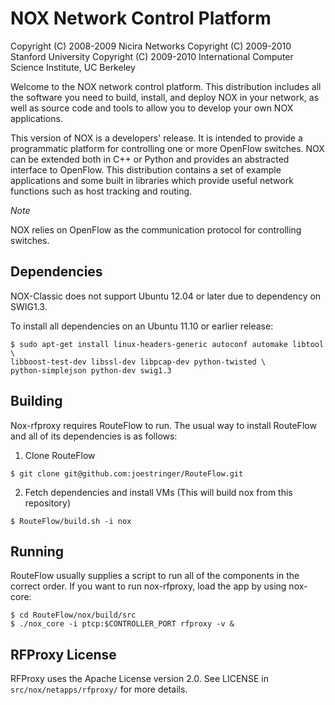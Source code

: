 NOX Network Control Platform
===========================

Copyright (C) 2008-2009 Nicira Networks
Copyright (C) 2009-2010 Stanford University
Copyright (C) 2009-2010 International Computer Science Institute, UC Berkeley

Welcome to the NOX network control platform.   This distribution
includes all the software you need to build, install, and deploy NOX in
your network, as well as source code and tools to allow you to develop
your own NOX applications.

This version of NOX is a developers' release.  It is intended to provide
a programmatic platform for controlling one or more OpenFlow switches.
NOX can be extended both in C++ or Python and provides an abstracted
interface to OpenFlow.  This distribution contains a set of example
applications and some built in libraries which provide useful network
functions such as host tracking and routing.

*Note*

NOX relies on OpenFlow as the communication protocol for controlling
switches.

Dependencies
------------

NOX-Classic does not support Ubuntu 12.04 or later due to dependency on SWIG1.3.

To install all dependencies on an Ubuntu 11.10 or earlier release:

```
$ sudo apt-get install linux-headers-generic autoconf automake libtool \
libboost-test-dev libssl-dev libpcap-dev python-twisted \
python-simplejson python-dev swig1.3
```

Building
--------

Nox-rfproxy requires RouteFlow to run. The usual way to install RouteFlow and
all of its dependencies is as follows:

1) Clone RouteFlow

```$ git clone git@github.com:joestringer/RouteFlow.git```

2) Fetch dependencies and install VMs (This will build nox from this repository)

```$ RouteFlow/build.sh -i nox```

Running
-------

RouteFlow usually supplies a script to run all of the components in the
correct order. If you want to run nox-rfproxy, load the app by using
nox-core:

```
$ cd RouteFlow/nox/build/src
$ ./nox_core -i ptcp:$CONTROLLER_PORT rfproxy -v &
```

RFProxy License
---------------

RFProxy uses the Apache License version 2.0. See LICENSE in
`src/nox/netapps/rfproxy/` for more details.
